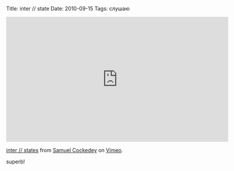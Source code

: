 Title: inter // state
Date: 2010-09-15
Tags: слушаю

<div class="text"><p><iframe src="http://player.vimeo.com/video/14692378" width="601" height="338" frameborder="0"></iframe></p><p><a href="http://vimeo.com/14692378">inter // states</a> from <a href="http://vimeo.com/user1535794">Samuel Cockedey</a> on <a href="http://vimeo.com">Vimeo</a>.</p>
<p>superb!</p></div>